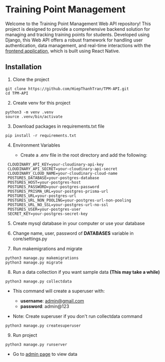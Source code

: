 # Training Point Management

Welcome to the Training Point Management Web API repository! This project is designed to provide a comprehensive backend solution for managing and tracking training points for students. Developed using Django, this Web API offers a robust framework for handling user authentication, data management, and real-time interactions with the [frontend application](https://github.com/HiepThanhTran/TPM-Mobile-App/), which is built using React Native.

## Installation

1. Clone the project

```shell
git clone https://github.com/HiepThanhTran/TPM-API.git
cd TPM-API
```

2. Create venv for this project

```shell
python3 -m venv .venv
source .venv/bin/activate
```

3. Download packages in requirements.txt file

```shell
pip install -r requirements.txt
```

4. Environment Variables

    - Create a .env file in the root directory and add the following:

```shell
 CLOUDINARY_API_KEY=your-cloudinary-api-key
 CLOUDINARY_API_SECRET=your-cloudinary-api-secret
 CLOUDINARY_CLOUD_NAME=your-cloudinary-cloud-name
 POSTGRES_DATABASE=your-postgres-database
 POSTGRES_HOST=your-postgres-host
 POSTGRES_PASSWORD=your-postgres-password
 POSTGRES_PRISMA_URL=your-postgres-prisma-url
 POSTGRES_URL=your-postgres-url
 POSTGRES_URL_NON_POOLING=your-postgres-url-non-pooling
 POSTGRES_URL_NO_SSL=your-postgres-url-no-ssl
 POSTGRES_USER=your-postgres-user
 SECRET_KEY=your-postgres-secret-key
```

5. Create mysql database in your computer or use your database

6. Change name, user, password of **DATABASES** variable in core/settings.py

7. Run makemigrations and migrate

```shell
python3 manage.py makemigrations
python3 manage.py migrate
```

8. Run a data collection if you want sample data **(This may take a while)**

```shell
python3 manage.py collectdata
```

- This command will create a superuser with:
    - **username**: admin@gmail.com
    - **password**: admin@123

- Note: Create superuser if you don't run collectdata command

```shell
python3 manage.py createsuperuser
```

9. Run project

```shell
python3 manage.py runserver
```

- Go to [admin page](http://127.0.0.1:8080/admin/) to view data
